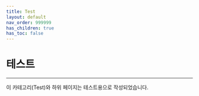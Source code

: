 ```yaml
---
title: Test
layout: default
nav_order: 999999
has_children: true
has_toc: false
---
```


# 테스트

---

이 카테고리(Test)와 하위 페이지는 테스트용으로 작성되었습니다.

